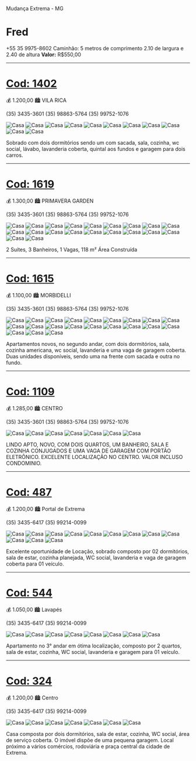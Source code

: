 Mudança Extrema - MG

# Fred

+55 35 9975-8602
Caminhão: 5 metros de comprimento 2.10 de largura e 2.40 de altura
**Valor:** R\$550,00

---

# [Cod: 1402](http://wandreimoveis.com.br/imoveis/para-locacao/em-extrema/no-bairro-vila-rica/casa-padrao/id-1408.html)

💰 1.200,00
🏙 VILA RICA

(35) 3435-3601
(35) 98863-5764
(35) 99752-1076

![Casa](https://i.imgur.com/UzXh9RD.jpg)
![Casa](https://i.imgur.com/3lC4HCm.jpg)
![Casa](https://i.imgur.com/1PXmWoT.jpg)
![Casa](https://i.imgur.com/k7YcaV4.jpg)
![Casa](https://i.imgur.com/cJ0PY6e.jpg)
![Casa](https://i.imgur.com/luuzade.jpg)
![Casa](https://i.imgur.com/1hqrT4y.jpg)
![Casa](https://i.imgur.com/6fJ8Sx0.jpg)
![Casa](https://i.imgur.com/NIxlyy5.jpg)
![Casa](https://i.imgur.com/D0fEL3B.jpg)
![Casa](https://i.imgur.com/2ZuDwty.jpg)

Sobrado com dois dormitórios sendo um com sacada, sala, cozinha, wc social, lávabo,
lavanderia coberta, quintal aos fundos e garagem para dois carros.

---

# [Cod: 1619](http://wandreimoveis.com.br/imoveis/para-venda-ou-locacao/em-itapeva/no-bairro-primavera-garden/casa-padrao/id-1627.html)

💰 1.300,00
🏙 PRIMAVERA GARDEN

(35) 3435-3601
(35) 98863-5764
(35) 99752-1076

![Casa](https://i.imgur.com/6xxgyti.jpg)
![Casa](https://i.imgur.com/ax9XNam.jpg)
![Casa](https://i.imgur.com/i7tJtqX.jpg)
![Casa](https://i.imgur.com/j4R9WH3.jpg)
![Casa](https://i.imgur.com/XQDwNh7.jpg)
![Casa](https://i.imgur.com/zSPgkdh.jpg)
![Casa](https://i.imgur.com/jj5TPtb.jpg)
![Casa](https://i.imgur.com/HbluVif.jpg)
![Casa](https://i.imgur.com/jEXFO0z.jpg)
![Casa](https://i.imgur.com/ZcDyPEs.jpg)
![Casa](https://i.imgur.com/yZnhitO.jpg)
![Casa](https://i.imgur.com/dOwGxxe.jpg)
![Casa](https://i.imgur.com/ykyyCrd.jpg)
![Casa](https://i.imgur.com/MYwDy4r.jpg)
![Casa](https://i.imgur.com/NtZT05N.jpg)
![Casa](https://i.imgur.com/jrH513B.jpg)
![Casa](https://i.imgur.com/KuO89aL.jpg)
![Casa](https://i.imgur.com/qaehgmE.jpg)
![Casa](https://i.imgur.com/8NauCr8.jpg)
![Casa](https://i.imgur.com/aZS3FGh.jpg)

2 Suítes, 3 Banheiros, 1 Vagas, 118 m² Área Construída

---

# [Cod: 1615](http://wandreimoveis.com.br/imoveis/para-locacao/em-extrema/no-bairro-morbidelli/apartamento-padrao/id-1623.html)

💰 1.100,00
🏙 MORBIDELLI

(35) 3435-3601
(35) 98863-5764
(35) 99752-1076

![Casa](https://i.imgur.com/9X2wFb2.jpg)
![Casa](https://i.imgur.com/Nk9aWBj.jpg)
![Casa](https://i.imgur.com/PX7tNxo.jpg)
![Casa](https://i.imgur.com/DAFvXvQ.jpg)
![Casa](https://i.imgur.com/y2wavxP.jpg)
![Casa](https://i.imgur.com/20Svlsm.jpg)
![Casa](https://i.imgur.com/2NHK7Pe.jpg)
![Casa](https://i.imgur.com/EpBlAZr.jpg)
![Casa](https://i.imgur.com/Qjl43qz.jpg)
![Casa](https://i.imgur.com/5F9crUv.jpg)
![Casa](https://i.imgur.com/Hleiqgd.jpg)
![Casa](https://i.imgur.com/2EiIv4P.jpg)
![Casa](https://i.imgur.com/Xnn6nJP.jpg)
![Casa](https://i.imgur.com/CtT15jK.jpg)
![Casa](https://i.imgur.com/Zc5ggNS.jpg)
![Casa](https://i.imgur.com/AR96F8B.jpg)
![Casa](https://i.imgur.com/Xv3AqZH.jpg)
![Casa](https://i.imgur.com/nO2YIbI.jpg)
![Casa](https://i.imgur.com/aH26AJA.jpg)
![Casa](https://i.imgur.com/Ho0yi6K.jpg)
![Casa](https://i.imgur.com/4cmge1c.jpg)

Apartamentos novos, no segundo andar, com dois dormitórios, sala,
cozinha americana, wc social, lavanderia e uma vaga de garagem coberta.
Duas unidades disponíveis, sendo uma na frente com sacada e outra no fundo.

---

# [Cod: 1109](http://wandreimoveis.com.br/imoveis/para-locacao/em-extrema/no-bairro-centro/apartamento-padrao/id-1111.html)

💰 1.285,00
🏙 CENTRO

(35) 3435-3601
(35) 98863-5764
(35) 99752-1076

![Casa](https://i.imgur.com/YVK18bj.jpg)
![Casa](https://i.imgur.com/etvwRB5.jpg)
![Casa](https://i.imgur.com/5tXu5wV.jpg)
![Casa](https://i.imgur.com/1NYHAH0.jpg)
![Casa](https://i.imgur.com/4radGTk.jpg)
![Casa](https://i.imgur.com/M165GOh.jpg)
![Casa](https://i.imgur.com/hO4c7AI.jpg)

LINDO APTO, NOVO, COM DOIS QUARTOS, UM BANHEIRO, SALA E COZINHA CONJUGADOS
E UMA VAGA DE GARAGEM COM PORTÃO ELETRÔNICO. EXCELENTE LOCALIZAÇÃO NO CENTRO.
VALOR INCLUSO CONDOMINIO.

---

# [Cod: 487](http://lorenzocorretor.com.br/imoveis/para-locacao/em-extrema/no-bairro-portal-de-extrema/casa-sobrado/id-567.html)

💰 1.200,00
🏙 Portal de Extrema

(35) 3435-6417
(35) 99214-0099

![Casa](https://i.imgur.com/qdwdFy6.jpg)
![Casa](https://i.imgur.com/nZspCQz.jpg)
![Casa](https://i.imgur.com/HAhsvbB.jpg)
![Casa](https://i.imgur.com/F6mXgya.jpg)
![Casa](https://i.imgur.com/Re3234W.jpg)
![Casa](https://i.imgur.com/6fcfqGV.jpg)
![Casa](https://i.imgur.com/ODHfM8j.jpg)
![Casa](https://i.imgur.com/Tf0TfNv.jpg)
![Casa](https://i.imgur.com/uiZSNeh.jpg)
![Casa](https://i.imgur.com/rGeiZws.jpg)
![Casa](https://i.imgur.com/hTyar8C.jpg)
![Casa](https://i.imgur.com/zPcc7lB.jpg)

Excelente oportunidade de Locação, sobrado composto por 02 dormitórios,
sala de estar, cozinha planejada, WC social, lavanderia e vaga de garagem coberta para 01 veículo.

---

# [Cod: 544](http://lorenzocorretor.com.br/imoveis/para-locacao/em-extrema/no-bairro-lavapes/apartamento-padrao/id-624.html)

💰 1.050,00
🏙 Lavapés

(35) 3435-6417
(35) 99214-0099

![Casa](https://i.imgur.com/iZQAH4q.jpg)
![Casa](https://i.imgur.com/8bG6xbu.jpg)
![Casa](https://i.imgur.com/dQ2Se06.jpg)
![Casa](https://i.imgur.com/NxNijSG.jpg)
![Casa](https://i.imgur.com/O7XFUIx.jpg)
![Casa](https://i.imgur.com/9Pt5J5U.jpg)
![Casa](https://i.imgur.com/GpLmY30.jpg)
![Casa](https://i.imgur.com/ugI7NxT.jpg)

Apartamento no 3° andar em ótima localização, composto por 2 quartos,
sala de estar, cozinha, WC social, lavanderia e garagem para 01 veículo.

---

# [Cod: 324](http://lorenzocorretor.com.br/imoveis/para-locacao/em-extrema/no-bairro-centro/casa-padrao/id-404.html)

💰 1.200,00
🏙 Centro

(35) 3435-6417
(35) 99214-0099

![Casa](https://i.imgur.com/d6KHm4u.jpg)
![Casa](https://i.imgur.com/XnfJGoH.jpg)
![Casa](https://i.imgur.com/VGdzFOZ.jpg)
![Casa](https://i.imgur.com/eBS185g.jpg)
![Casa](https://i.imgur.com/QB8Hckp.jpg)
![Casa](https://i.imgur.com/DOZKNQT.jpg)
![Casa](https://i.imgur.com/eWbtqcc.jpg)

Casa composta por dois dormitórios, sala de estar, cozinha, WC social,
área de serviço coberta. O imóvel dispõe de uma pequena garagem. Local
próximo a vários comércios, rodoviária e praça central da cidade de Extrema.
